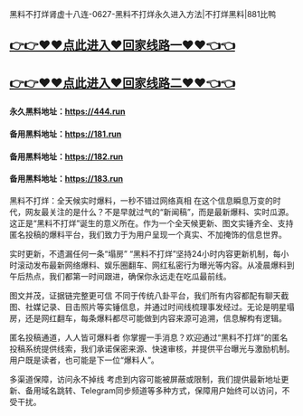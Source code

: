 黑料不打烊肾虚十八连-0627-黑料不打烊永久进入方法|不打烊黑料|881比鸭

## [👉👉♥♥点此进入♥回家线路一♥♥👈👈](https://unpkg.com/182run/index.html)
## [👉👉♥♥点此进入♥回家线路二♥♥👈👈](https://unpkg.com/182-1run/index.html)

#### 永久黑料地址：https://444.run
#### 备用黑料地址：https://181.run
#### 备用黑料地址：https://182.run
#### 备用黑料地址：https://183.run

黑料不打烊：全天候实时爆料，一秒不错过网络真相
在这个信息瞬息万变的时代，网友最关注的是什么？不是早就过气的“新闻稿”，而是最新爆料、实时瓜源。这正是“黑料不打烊”诞生的意义所在。作为一个全天候更新、图文实锤齐全、支持匿名投稿的爆料平台，我们致力于为用户呈现一个真实、不加掩饰的信息世界。

实时更新，不遗漏任何一条“塌房”
“黑料不打烊”坚持24小时内容更新机制，每小时滚动发布最新网络爆料、娱乐圈翻车、网红私密行为曝光等内容。从凌晨爆料到午后热点，我们都第一时间跟进，确保你永远走在吃瓜最前线。

图文并茂，证据链完整更可信
不同于传统八卦平台，我们所有内容都配有聊天截图、社媒记录、目击照片等实锤信息，并通过时间线梳理事发经过。无论是明星塌房，还是网红翻车，每条爆料都尽可能做到内容来源可追溯，信息解构有逻辑。

匿名投稿通道，人人皆可爆料者
你掌握一手消息？欢迎通过“黑料不打烊”的匿名投稿系统提供线索，我们承诺保密来源、快速审核，并提供平台曝光与激励机制。用户既是读者，也可能是下一位“爆料人”。

多渠道保障，访问永不掉线
考虑到内容可能被屏蔽或限制，我们提供最新地址更新、备用域名跳转、Telegram同步频道等多种方式，保障用户始终可以访问，不受干扰。
